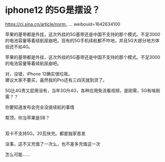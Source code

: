 # iphone12 的5G是摆设？


<a href="https://cj.sina.cn/article/norm_detail?url=https%3A%2F%2Ffinance.sina.com.cn%2Ftech%2F2020-10-24%2Fdoc-iiznezxr7726035.shtml&amp;wm=3049_0016&amp;from=qudao&amp;sendweibouid=1642634100" target="_blank">https://cj.sina.cn/article/norm_ ... weibouid=1642634100</a>

苹果的基带都是外挂，这次外挂的5G基带还是中国不支持的那个模式。不足3000的电池容量等着续航尿崩吧。现有的5G手机续航都不咋地，并且5G大部分地方体验还不如4G。

苹果的基带都是外挂，这次外挂的5G基带还是中国不支持的那个模式。不足3000的电池容量等着续航尿崩吧。

对，没错，iPhone 12确实很垃圾。<br />
建议大家不要买，虽然我的Pro还有三四天就到货了。

5G比4G贵又屁用没有，当年3G升4G，各种应用免流看视频，是刚需，5G有啥刚需？？

你要知道发布会完全没提续航的事情

帮顶，你当苹果是SB？<br />
<br />
<img src="static/image/smiley/default/lol.gif" smilieid="12" border="0" alt="" /><img src="static/image/smiley/default/lol.gif" smilieid="12" border="0" alt="" /><img src="static/image/smiley/default/lol.gif" smilieid="12" border="0" alt="" />

双卡不支持5G。20瓦快充。都是独家首发

没事，这不又充值了一次么，也不差多充值这一次<img src="static/image/smiley/default/lol.gif" smilieid="12" border="0" alt="" />

怎么可能……
